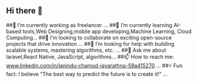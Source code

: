 ## Hi there 👋

<!--
**glitz-jndu/glitz-jndu** is a ✨ _special_ ✨ repository because its `README.md` (this file) appears on your GitHub profile.

Here are some ideas to get you started:
-->

##🔭 I’m currently working as freelancer ...
##🌱 I’m currently learning AI-based tools,Web Designing,mobile app developing,Machine Learning, Cloud Computing...  ##👯 I’m looking to collaborate on exciting open-source projects that drive innovation ...
##🤔 I’m looking for help with building scalable systems, mastering algorithms, etc. ...
##💬 Ask me about laravel,React Native, JavaScript, algorithms...
##📫 How to reach me: www.linkedin.com/in/janindu-chamod-jayarathna-59a415270 ...
##⚡ Fun fact: I believe "The best way to predict the future is to create it!" ...

